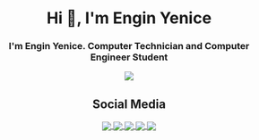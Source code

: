 <h1 align="center">Hi 👋, I'm Engin Yenice</h1>

<h3 align="center">I'm Engin Yenice. Computer Technician and Computer Engineer Student</h3>

<p align="center">
<a align="center"  href="https://enginyenice.com/">
  <img align="center"  src="https://github-profile-trophy.vercel.app/?username=enginyenice&no-frame=true&no-bg=true&theme=monokai&column=7"> 
</a>
</p>
<h2 align="center">Social Media</h2>
<p align="center">
<a href="https://www.linkedin.com/in/engin-yenice-a78436148/">
  <img align="center" src="https://raw.githubusercontent.com/paulrobertlloyd/socialmediaicons/main/linkedin-48x48.png">
</a>

<a href="https://twitter.com/yenice_engin">
  <img align="center" src="https://raw.githubusercontent.com/paulrobertlloyd/socialmediaicons/main/twitter-48x48.png">
</a>

<a href="https://www.instagram.com/ngn.yenice/">
  <img align="center" src="https://raw.githubusercontent.com/paulrobertlloyd/socialmediaicons/main/instagram-48x48.png">
</a>

<a href="mailto:enginyenice2626@gmail.com">
  <img align="center" src="https://raw.githubusercontent.com/paulrobertlloyd/socialmediaicons/main/email-48x48.png">
</a>

<a href="https://enginyenice.com">
  <img align="center" src="https://raw.githubusercontent.com/paulrobertlloyd/socialmediaicons/main/website-48x48.png">
</a>
</p>





